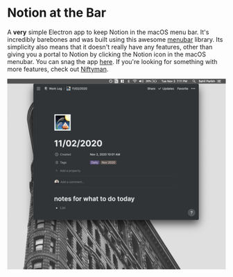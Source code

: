 # Notion at the Bar
A **very** simple Electron app to keep Notion in the macOS menu bar. It's incredibly barebones and was built using this awesome [menubar](https://github.com/maxogden/menubar) library. Its simplicity also means that it doesn't really have any features, other than giving you a portal to Notion by clicking the Notion icon in the macOS menubar. You can snag the app [here](https://github.com/sahilparikh98/notion-at-the-bar/releases/download/1.0.0/Notion.at.the.Bar-darwin-x64-1.0.0.zip). If you're looking for something with more features, check out [Niftyman](https://shadowfax.app/niftyman).

![](assets/Screen%20Shot%202020-11-03%20at%207.11.07%20PM.png)


